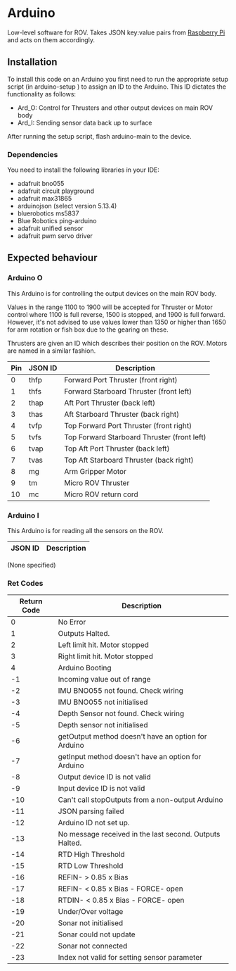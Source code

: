 # Arduino

Low-level software for ROV. Takes JSON key:value pairs from [Raspberry Pi](https://github.com/ncl-ROVers/raspberry-pi) and acts on them accordingly.

## Installation

To install this code on an Arduino you first need to run the appropriate setup script (in arduino-setup ) to assign an ID to the Arduino. This ID dictates the functionality as follows:

* Ard_O: Control for Thrusters and other output devices on main ROV body
* Ard_I: Sending sensor data back up to surface

After running the setup script, flash arduino-main to the device.

### Dependencies

You need to install the following libraries in your IDE: 

- adafruit bno055
- adafruit circuit playground
- adafruit max31865
- arduinojson (select version 5.13.4)
- bluerobotics ms5837
- Blue Robotics ping-arduino
- adafruit unified sensor
- adafruit pwm servo driver

## Expected behaviour

### Arduino O

This Arduino is for controlling the output devices on the main ROV body.

Values in the range 1100 to 1900 will be accepted for Thruster or Motor control where 1100 is full reverse, 1500 is stopped, and 1900 is full forward. However, it's not advised to use values lower than 1350 or higher than 1650 for arm rotation or fish box due to the gearing on these.

Thrusters are given an ID which describes their position on the ROV. Motors are named in a similar fashion.

| Pin | JSON ID | Description                                 |
|-----|---------|---------------------------------------------|
| 0   | thfp    | Forward Port Thruster (front right)         |
| 1   | thfs    | Forward Starboard Thruster (front left)     |
| 2   | thap    | Aft Port Thruster (back left)               |
| 3   | thas    | Aft Starboard Thruster (back right)         |
| 4   | tvfp    | Top Forward Port Thruster (front right)     |
| 5   | tvfs    | Top Forward Starboard Thruster (front left) |
| 6   | tvap    | Top Aft Port Thruster (back left)           |
| 7   | tvas    | Top Aft Starboard Thruster (back right)     |
| 8   | mg      | Arm Gripper Motor                           |
| 9   | tm      | Micro ROV Thruster                          |
| 10  | mc      | Micro ROV return cord                       |


### Arduino I

This Arduino is for reading all the sensors on the ROV.

| JSON ID        | Description                            |
|----------------|----------------------------------------|

(None specified)



### Ret Codes

| Return Code   | Description                                               |
|---------------|-----------------------------------------------------------|
|    0          | No Error                                                  |
|    1          | Outputs Halted.                                           |
|    2          | Left limit hit. Motor stopped                             |
|    3          | Right limit hit. Motor stopped                            |
|    4          | Arduino Booting                                           |
|   -1          | Incoming value out of range                               |
|   -2          | IMU BNO055 not found. Check wiring                        |
|   -3          | IMU BNO055 not initialised                                |
|   -4          | Depth Sensor not found. Check wiring                      |
|   -5          | Depth sensor not initialised                              |
|   -6          | getOutput method doesn't have an option for Arduino       |
|   -7          | getInput method doesn't have an option for Arduino        |
|   -8          | Output device ID is not valid                             |
|   -9          | Input device ID is not valid                              |
|   -10         | Can't call stopOutputs from a non-output Arduino          |
|   -11         | JSON parsing failed                                       |
|   -12         | Arduino ID not set up.                                    |
|   -13         | No message received in the last second. Outputs Halted.   |
|   -14         | RTD High Threshold                                        |
|   -15         | RTD Low Threshold                                         |
|   -16         | REFIN- > 0.85 x Bias                                      |
|   -17         | REFIN- < 0.85 x Bias - FORCE- open                        |
|   -18         | RTDIN- < 0.85 x Bias - FORCE- open                        |
|   -19         | Under/Over voltage                                        |
|   -20         | Sonar not initialised                                     |
|   -21         | Sonar could not update                                    |
|   -22         | Sonar not connected                                       |
|   -23         | Index not valid for setting sensor parameter              |

